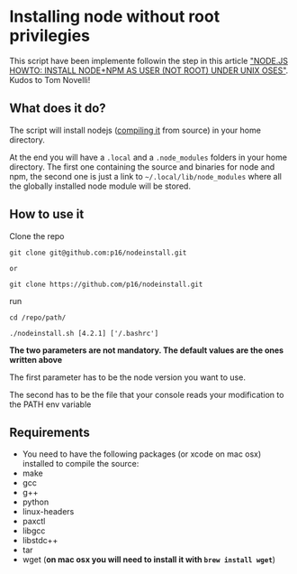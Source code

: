 # Installing node without root privilegies

This script have been implemente followin the step in this article ["NODE.JS HOWTO: INSTALL NODE+NPM AS USER (NOT ROOT) UNDER UNIX OSES"](http://tnovelli.net/blog/blog.2011-08-27.node-npm-user-install.html). Kudos to Tom Novelli!

## What does it do?

The script will install nodejs ([compiling it](#requirements) from source) in your home directory.

At the end you will have a `.local` and a `.node_modules` folders in your home directory. The first one containing the source and binaries for node and npm, the second one is just a link to `~/.local/lib/node_modules` where all the globally installed node module will be stored.

## How to use it

Clone the repo

```
git clone git@github.com:p16/nodeinstall.git

or

git clone https://github.com/p16/nodeinstall.git
```

run

```
cd /repo/path/

./nodeinstall.sh [4.2.1] ['/.bashrc']
```

**The two parameters are not mandatory. The default values are the ones written above**

The first parameter has to be the node version you want to use.

The second has to be the file that your console reads your modification to the PATH env variable

## Requirements

* You need to have the following packages (or xcode on mac osx) installed to compile the source:
 * make
 * gcc
 * g++
 * python
 * linux-headers
 * paxctl
 * libgcc
 * libstdc++
 * tar
 * wget (**on mac osx you will need to install it with `brew install wget`**)

